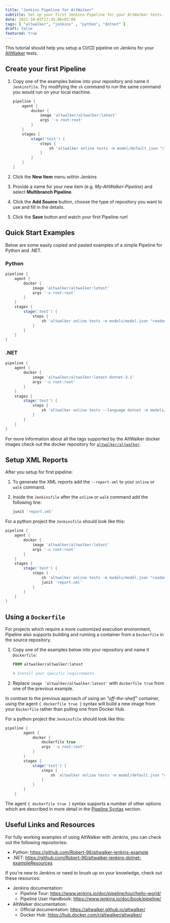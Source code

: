 ```yaml
---
title: "Jenkins Pipeline for AltWalker"
subtitle: Set up your first Jenkins Pipeline for your AltWalker tests.
date: 2021-10-03T17:35:06+03:00
tags: [ "altwalker", "jenkins" , "python", "dotnet" ]
draft: false
featured: true
---
```


This tutorial should help you setup a CI/CD pipeline on Jenkins for your [AltWalker](https://altwalker.github.io/altwalker/) tests.

<!--more-->

## Create your first Pipeline

1. Copy one of the examples below into your repository and name it `Jenkinsfile`. Try modifying the `sh` command to run the same command you would run on your local machine.

    ```groovy
    pipeline {
        agent {
            docker {
                image 'altwalker/altwalker:latest'
                args '-u root:root'
            }
        }
        stages {
            stage('test') {
                steps {
                    sh 'altwalker online tests -m model/default.json "random(vertex_coverage(100))"'
                }
            }
        }
    }
    ```

2. Click the **New Item** menu within Jenkins

3. Provide a name for your new item (e.g. *My-AltWalker-Pipeline*) and select **Multibranch Pipeline**.

4. Click the **Add Source** button, choose the type of repository you want to use and fill in the details.

5. Click the **Save** button and watch your first Pipeline run!

## Quick Start Examples

Below are some easily copied and pasted examples of a simple Pipeline for Python and .NET.

### Python

```groovy
pipeline {
    agent {
        docker {
            image 'altwalker/altwalker:latest'
            args '-u root:root'
        }
    }
    stages {
        stage('test') {
            steps {
                sh 'altwalker online tests -m models/model.json "random(vertex_coverage(100))"'
            }
        }
    }
}
```

### .NET

```groovy
pipeline {
    agent {
        docker {
            image 'altwalker/altwalker:latest-dotnet-3.1'
            args '-u root:root'
        }
    }
    stages {
        stage('test') {
            steps {
                sh 'altwalker online tests --language dotnet -m models/model.json "random(vertex_coverage(100))"'
            }
        }
    }
}
```

For more information about all the tags supported by the AltWalker docker images check out the docker repository for [`altwalker/altwalker`](https://hub.docker.com/r/altwalker/altwalker).

## Setup XML Reports

After you setup for first pipeline:

1. To generate the XML reports add the `--report-xml` to your `online` or `walk` command.

2. Inside the `Jenkinsfile` after the `online` or `walk` command add the following line:

    ```groovy
    junit 'report.xml'
    ```

For a python project the `Jenkinsfile` should look like this:

```groovy
pipeline {
    agent {
        docker {
            image 'altwalker/altwalker:latest'
            args '-u root:root'
        }
    }
    stages {
        stage('test') {
            steps {
                sh 'altwalker online tests -m models/model.json "random(vertex_coverage(100))" --report-xml'
                junit 'report.xml'
            }
        }
    }
}
```

## Using a `Dockerfile`

For projects which require a more customized execution environment, Pipeline also supports building and running a container from a `Dockerfile` in the source repository.

1. Copy one of the examples below into your repository and name it `Dockerfile`:

    ```Dockerfile
    FROM altwalker/altwalker:latest

    # Install your specific requirements
    ```

2. Replace `image 'altwalker/altwalker:latest'` with `dockerfile true` from one of the previous example.

In contrast to the previous approach of using an *"off-the-shelf"* container, using the agent `{ dockerfile true }` syntax will build a new image from your `Dockerfile` rather than pulling one from Docker Hub.

For a python project the `Jenkinsfile` should look like this:

```groovy
pipeline {
        agent {
            docker {
                dockerfile true
                args '-u root:root'
            }
        }
        stages {
            stage('test') {
                steps {
                    sh 'altwalker online tests -m model/default.json "random(vertex_coverage(100))"'
                }
            }
        }
    }
```

The agent `{ dockerfile true }` syntax supports a number of other options which are described in more detail in the [Pipeline Syntax](https://www.jenkins.io/doc/book/pipeline/syntax/#agent) section.

## Useful Links and Resources

For fully working examples of using AltWalker with Jenkins, you can check out the following repositories:

* Python: <https://github.com/Robert-96/altwalker-jenkins-example>
* .NET: <https://github.com/Robert-96/altwalker-jenkins-dotnet-exampleResources>

If you're new to Jenkins or need to brush up on your knowledge, check out these resources:

* Jenkins documentation:
  * Pipeline Tour: <https://www.jenkins.io/doc/pipeline/tour/hello-world/>
  * Pipeline User Handbook: <https://www.jenkins.io/doc/book/pipeline/>
* AltWalker documentation:
  * Official documentation: <https://altwalker.github.io/altwalker/>
  * Docker Hub: <https://hub.docker.com/r/altwalker/altwalker/>
